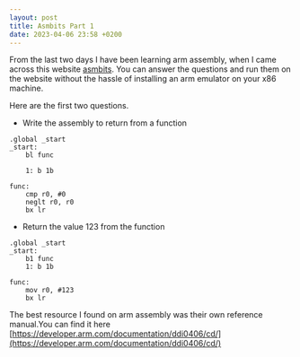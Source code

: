 ```yaml
---
layout: post
title: Asmbits Part 1
date: 2023-04-06 23:58 +0200
---
```

From the last two days I have been learning arm assembly, when I came across this website [asmbits](https://asmbits.01xz.net/).
You can answer the questions and run them on the website without the hassle of installing an arm emulator on your x86 machine.

Here are the first two questions.
- Write the assembly to return from a function

```
.global _start
_start:
    bl func

    1: b 1b

func:
    cmp r0, #0
    neglt r0, r0
    bx lr
```

- Return the value 123 from the function

```
.global _start
_start:
    b1 func
    1: b 1b

func:
    mov r0, #123
    bx lr
```
The best resource I found on arm assembly was their own reference manual.You can find it here [https://developer.arm.com/documentation/ddi0406/cd/](https://developer.arm.com/documentation/ddi0406/cd/)